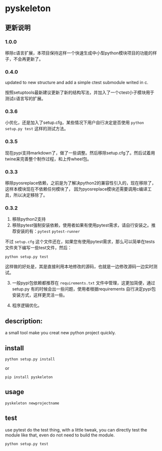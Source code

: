 # pyskeleton

## 更新说明
### 1.0.0
移除c语言扩展，本项目保持这样一个快速生成中小型python模块项目的功能的样子，不会再更新了。

### 0.4.0

updated to new structure and add a simple ctest submodule writed in c.

按照setuptools最新建议更新了新的结构写法，并加入了一个ctest小子模块用于测试c语言写的扩展。

### 0.3.6

小优化，还是加入了setup.cfg，某些情况下用户自行决定是否使用 `python setup.py test` 这样的测试方法。

### 0.3.5
现在pypi支持markdown了，做了一些调整。然后移除setup.cfg了。然后试着用twine来完善整个制作过程，和上传wheel包。

### 0.3.3
移除pyosreplace依赖，之前是为了解决python2的兼容性引入的，现在移除了，这样本模块现在不依赖任何模块了，
因为pyosreplace模块还需要调用c编译工具，所以决定移除了。

### 0.3.2
1. 移除python2支持
2. 移除pytest强制安装依赖，使用者如果有使用pytest需求，请自行安装之。推荐安装的有：`pytest` `pytest-runner`

不过  `setup.cfg` 这个文件还在，如果您有使用pytest需求，那么可以简单在tests文件夹下编写一些test文件，然后：
```
python setup.py test
```
这样做的好处是，其是直接利用本地修改的源码，也就是一边修改源码一边实时测试。

3. 一般pypi包依赖都推荐在 `requirements.txt` 文件中管理，这更加简便，通过setup.py 有的时候会出一些问题，使用者根据requirements 自行决定pypi包安装方式，这样更灵活一些。

4. 程序逻辑优化。

## description:
a small tool make you creat new python project quickly.

## install

    python setup.py install

or

    pip install pyskeleton


## usage

    pyskeleton newprojectname



## test
use pytest do the test thing, with a little tweak, you can directly test the module like that, even do not need to build the module.

    python setup.py test


